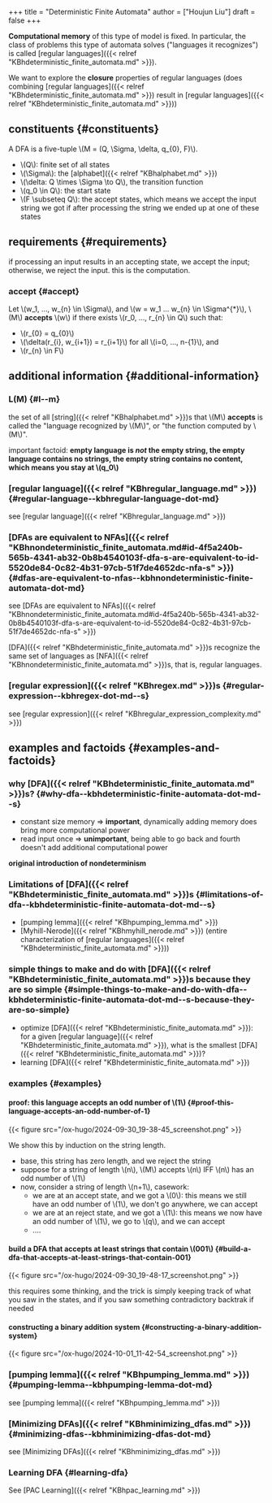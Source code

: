 +++
title = "Deterministic Finite Automata"
author = ["Houjun Liu"]
draft = false
+++

**Computational memory** of this type of model is fixed. In particular, the class of problems this type of automata solves ("languages it recognizes") is called [regular languages]({{< relref "KBhdeterministic_finite_automata.md" >}}).

We want to explore the **closure** properties of regular languages (does combining [regular languages]({{< relref "KBhdeterministic_finite_automata.md" >}}) result in [regular languages]({{< relref "KBhdeterministic_finite_automata.md" >}}))


## constituents {#constituents}

A DFA is a five-tuple \\(M = (Q, \Sigma, \delta, q\_{0}, F)\\).

-   \\(Q\\): finite set of all states
-   \\(\Sigma\\): the [alphabet]({{< relref "KBhalphabet.md" >}})
-   \\(\delta: Q \times \Sigma \to Q\\), the transition function
-   \\(q\_0 \in Q\\): the start state
-   \\(F \subseteq Q\\): the accept states, which means we accept the input string we got if after processing the string we ended up at one of these states


## requirements {#requirements}

if processing an input results in an accepting state, we accept the input; otherwise, we reject the input. this is the computation.


### accept {#accept}

Let \\(w\_1, ..., w\_{n} \in \Sigma\\), and \\(w = w\_1 ... w\_{n} \in \Sigma^{\*}\\), \\(M\\) **accepts** \\(w\\) if there exists \\(r\_0, ..., r\_{n} \in Q\\) such that:

-   \\(r\_{0} = q\_{0}\\)
-   \\(\delta(r\_{i}, w\_{i+1}) = r\_{i+1}\\) for all \\(i=0, ..., n-{1}\\), and
-   \\(r\_{n} \in F\\)


## additional information {#additional-information}


### L(M) {#l--m}

the set of all [string]({{< relref "KBhalphabet.md" >}})s that \\(M\\) **accepts** is called the "language recognized by \\(M\\)", or "the function computed by \\(M\\)".

important factoid: **empty language is _not_ the empty string, the empty language contains no strings, the empty string contains no content, which means you stay at \\(q\_0\\)**


### [regular language]({{< relref "KBhregular_language.md" >}}) {#regular-language--kbhregular-language-dot-md}

see [regular language]({{< relref "KBhregular_language.md" >}})


### [DFAs are equivalent to NFAs]({{< relref "KBhnondeterministic_finite_automata.md#id-4f5a240b-565b-4341-ab32-0b8b4540103f-dfa-s-are-equivalent-to-id-5520de84-0c82-4b31-97cb-51f7de4652dc-nfa-s" >}}) {#dfas-are-equivalent-to-nfas--kbhnondeterministic-finite-automata-dot-md}

see [DFAs are equivalent to NFAs]({{< relref "KBhnondeterministic_finite_automata.md#id-4f5a240b-565b-4341-ab32-0b8b4540103f-dfa-s-are-equivalent-to-id-5520de84-0c82-4b31-97cb-51f7de4652dc-nfa-s" >}})

[DFA]({{< relref "KBhdeterministic_finite_automata.md" >}})s recognize the same set of languages as [NFA]({{< relref "KBhnondeterministic_finite_automata.md" >}})s, that is, regular languages.


### [regular expression]({{< relref "KBhregex.md" >}})s {#regular-expression--kbhregex-dot-md--s}

see [regular expression]({{< relref "KBhregular_expression_complexity.md" >}})


## examples and factoids {#examples-and-factoids}


### why [DFA]({{< relref "KBhdeterministic_finite_automata.md" >}})s? {#why-dfa--kbhdeterministic-finite-automata-dot-md--s}

-   constant size memory =&gt; **important**, dynamically adding memory does bring more computational power
-   read input once =&gt; **unimportant**, being able to go back and fourth doesn't add additional computational power

**original introduction of nondeterminism**


### Limitations of [DFA]({{< relref "KBhdeterministic_finite_automata.md" >}})s {#limitations-of-dfa--kbhdeterministic-finite-automata-dot-md--s}

-   [pumping lemma]({{< relref "KBhpumping_lemma.md" >}})
-   [Myhill-Nerode]({{< relref "KBhmyhill_nerode.md" >}}) (entire characterization of [regular languages]({{< relref "KBhdeterministic_finite_automata.md" >}}))


### simple things to make and do with [DFA]({{< relref "KBhdeterministic_finite_automata.md" >}})s because they are so simple {#simple-things-to-make-and-do-with-dfa--kbhdeterministic-finite-automata-dot-md--s-because-they-are-so-simple}

-   optimize [DFA]({{< relref "KBhdeterministic_finite_automata.md" >}}): for a given [regular language]({{< relref "KBhdeterministic_finite_automata.md" >}}), what is the smallest [DFA]({{< relref "KBhdeterministic_finite_automata.md" >}})?
-   learning [DFA]({{< relref "KBhdeterministic_finite_automata.md" >}})


### examples {#examples}


#### proof: this language accepts an odd number of \\(1\\) {#proof-this-language-accepts-an-odd-number-of-1}

{{< figure src="/ox-hugo/2024-09-30_19-38-45_screenshot.png" >}}

We show this by induction on the string length.

-   base, this string has zero length, and we reject the string
-   suppose for a string of length \\(n\\), \\(M\\) accepts \\(n\\) IFF \\(n\\) has an odd number of \\(1\\)
-   now, consider a string of length \\(n+1\\), casework:
    -   we are at an accept state, and we got a \\(0\\): this means we still have an odd number of \\(1\\), we don't go anywhere, we can accept
    -   we are at an reject state, and we got a \\(1\\): this means we now have an odd number of \\(1\\), we go to \\(q\\), and we can accept
    -   ....


#### build a DFA that accepts at least strings that contain \\(001\\) {#build-a-dfa-that-accepts-at-least-strings-that-contain-001}

{{< figure src="/ox-hugo/2024-09-30_19-48-17_screenshot.png" >}}

this requires some thinking, and the trick is simply keeping track of what you saw in the states, and if you saw something contradictory backtrak if needed


#### constructing a binary addition system {#constructing-a-binary-addition-system}

{{< figure src="/ox-hugo/2024-10-01_11-42-54_screenshot.png" >}}


### [pumping lemma]({{< relref "KBhpumping_lemma.md" >}}) {#pumping-lemma--kbhpumping-lemma-dot-md}

see [pumping lemma]({{< relref "KBhpumping_lemma.md" >}})


### [Minimizing DFAs]({{< relref "KBhminimizing_dfas.md" >}}) {#minimizing-dfas--kbhminimizing-dfas-dot-md}

see [Minimizing DFAs]({{< relref "KBhminimizing_dfas.md" >}})


### Learning DFA {#learning-dfa}

See [PAC Learning]({{< relref "KBhpac_learning.md" >}})
